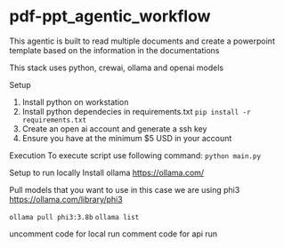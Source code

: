 # pdf-ppt_agentic_workflow

This agentic is built to read multiple documents and create a powerpoint template based on the information in the documentations

This stack uses python, crewai, ollama and openai models

Setup

1. Install python on workstation
2. Install python dependecies in requirements.txt
   `pip install -r requirements.txt`
3. Create an open ai account and generate a ssh key
4. Ensure you have at the minimum $5 USD in your account

Execution
To execute script use following command:
`python main.py`

Setup to run locally
Install ollama
https://ollama.com/

Pull models that you want to use in this case we are using phi3
https://ollama.com/library/phi3

`ollama pull phi3:3.8b`
`ollama list`

uncomment code for local run
comment code for api run
